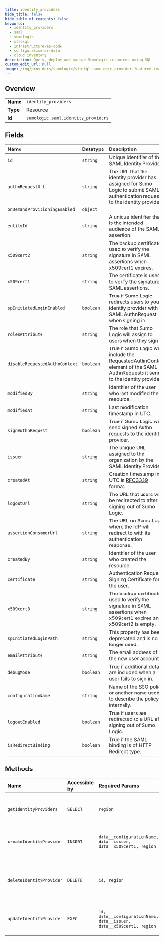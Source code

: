 ```yaml
---
title: identity_providers
hide_title: false
hide_table_of_contents: false
keywords:
  - identity_providers
  - saml
  - sumologic    
  - stackql
  - infrastructure-as-code
  - configuration-as-data
  - cloud inventory
description: Query, deploy and manage Sumologic resources using SQL
custom_edit_url: null
image: /img/providers/sumologic/stackql-sumologic-provider-featured-image.png
---
```

  
    

## Overview
<table><tbody>
<tr><td><b>Name</b></td><td><code>identity_providers</code></td></tr>
<tr><td><b>Type</b></td><td>Resource</td></tr>
<tr><td><b>Id</b></td><td><code>sumologic.saml.identity_providers</code></td></tr>
</tbody></table>

## Fields
| Name | Datatype | Description |
|:-----|:---------|:------------|
| `id` | `string` | Unique identifier of the SAML Identity Provider. |
| `authnRequestUrl` | `string` | The URL that the identity provider has assigned for Sumo Logic to submit SAML authentication requests to the identity provider. |
| `onDemandProvisioningEnabled` | `object` |  |
| `entityId` | `string` | A unique identifier that is the intended audience of the SAML assertion. |
| `x509cert2` | `string` | The backup certificate used to verify the signature in SAML assertions when x509cert1 expires. |
| `x509cert1` | `string` | The certificate is used to verify the signature in SAML assertions. |
| `spInitiatedLoginEnabled` | `boolean` | True if Sumo Logic redirects users to your identity provider with a SAML AuthnRequest when signing in. |
| `rolesAttribute` | `string` | The role that Sumo Logic will assign to users when they sign in. |
| `disableRequestedAuthnContext` | `boolean` | True if Sumo Logic will include the RequestedAuthnContext element of the SAML AuthnRequests it sends to the identity provider. |
| `modifiedBy` | `string` | Identifier of the user who last modified the resource. |
| `modifiedAt` | `string` | Last modification timestamp in UTC. |
| `signAuthnRequest` | `boolean` | True if Sumo Logic will send signed Authn requests to the identity provider. |
| `issuer` | `string` | The unique URL assigned to the organization by the SAML Identity Provider. |
| `createdAt` | `string` | Creation timestamp in UTC in [RFC3339](https://tools.ietf.org/html/rfc3339) format. |
| `logoutUrl` | `string` | The URL that users will be redirected to after signing out of Sumo Logic. |
| `assertionConsumerUrl` | `string` | The URL on Sumo Logic where the IdP will redirect to with its authentication response. |
| `createdBy` | `string` | Identifier of the user who created the resource. |
| `certificate` | `string` | Authentication Request Signing Certificate for the user. |
| `x509cert3` | `string` | The backup certificate used to verify the signature in SAML assertions when x509cert1 expires and x509cert2 is empty. |
| `spInitiatedLoginPath` | `string` | This property has been deprecated and is no longer used. |
| `emailAttribute` | `string` | The email address of the new user account. |
| `debugMode` | `boolean` | True if additional details are included when a user fails to sign in. |
| `configurationName` | `string` | Name of the SSO policy or another name used to describe the policy internally. |
| `logoutEnabled` | `boolean` | True if users are redirected to a URL after signing out of Sumo Logic. |
| `isRedirectBinding` | `boolean` | True if the SAML binding is of HTTP Redirect type. |
## Methods
| Name | Accessible by | Required Params | Description |
|:-----|:--------------|:----------------|:------------|
| `getIdentityProviders` | `SELECT` | `region` | Get a list of all SAML configurations in the organization. |
| `createIdentityProvider` | `INSERT` | `data__configurationName, data__issuer, data__x509cert1, region` | Create a new SAML configuration in the organization. |
| `deleteIdentityProvider` | `DELETE` | `id, region` | Delete a SAML configuration with the given identifier from the organization. |
| `updateIdentityProvider` | `EXEC` | `id, data__configurationName, data__issuer, data__x509cert1, region` | Update an existing SAML configuration in the organization. |

